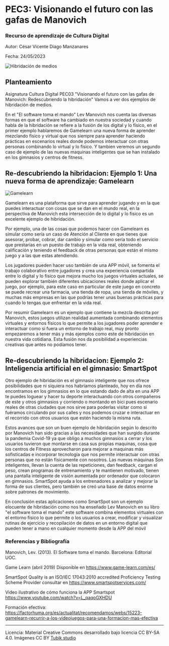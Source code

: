 # PEC3: Visionando el futuro con las gafas de Manovich 

### Recurso de aprendizaje de Cultura Digital 


Autor: César Vicente Diago Manzanares 


Fecha: 24/05/2023

![Hibridación de medios](https://i.nextmedia.com.au/News/digital_transformation.jpg)



## Planteamiento


Asignatura Cultura Digital PEC03 "Visionando el futuro con las gafas de Manovich: Redescubriendo la hibridación" Vamos a ver dos ejemplos de hibridación de medios. 

En el "El software toma el mando" Lev Manovich nos cuenta las diversas formas en que el software ha cambiado en nuestra sociedad y cuando habla de la hibridación se refiere a la fusión de los digital y lo físico, en el primer ejemplo hablaremos de Gamelearn una nueva forma de aprender mezclando físico y virtual que nos siempre para aprender haciendo prácticas en escenarios reales donde podemos interactuar con otras personas combinando lo virtual y lo físico. Y tambien veremos un segundo caso de ejemplo de las nuevas maquinas inteligentes que se han instalado en los gimnasios y centros de fitness. 


## Re-descubriendo la hibridacion: Ejemplo 1: Una nueva forma de aprendizaje: Gamelearn 

![Gamelearn](https://github.com/cdiagom/PEC3_Manovich_Reloaded/gamelearn.jpg)

Gamelearn es una plataforma que sirve para aprender jugando y en la que puedes interactuar con cosas que se dan en el mundo real, en la perspectiva de Manovich esta intersección de lo digital y lo fisico es un excelente ejemplo de hibridación. 

Por ejemplo, una de las cosas que podemos hacer con Gamelearn es simular como sería un caso de Atención al Cliente en que tienes que asesorar, probar, cobrar, dar cambio y simular como sería todo el servicio que prestarias en un puesto de trabajo en la vida real, obteniendo calificación y teniendo el feedback de otras personas que están el mismo juego y a las que estas atendiendo.

Los jugadores pueden hacer uso también de una APP móvil, se fomenta el trabajo colaborativo entre jugadores y crea una experiencia compartida entre lo digital y lo físico que mejora mucho los juegos virtuales actuales, se pueden explorar también diferentes ubicaciones reales donde aplicar el juego, por ejemplo, para este caso en particular de este juego en concreto se puede recrear una farmacia, una tienda de ropa, una tienda de móviles, y muchas más empresas en las que podrías tener unas buenas prácticas para cuando lo tengas que enfrentar en la vida real. 

Por resumir Gamelearn es un ejemplo que contiene la mezcla descrita por Manovich, estos juegos utilizan realidad aumentada combinando elementos virtuales y entornos físicos lo que permite a los jugadores poder aprender e interactuar como si fuera un entorno de trabajo real, muy pronto empezaremos a tener más y más ejemplos como este de hibridación en nuestra vida cotidiana. Esta fusión nos da posibilidad a experiencias creativas que antes no podíamos tener. 



## Re-descubriendo la hibridacion: Ejemplo 2: Inteligencia artificial en el gimnasio: SmartSpot

Otro ejemplo de hibridación es el gimnasio inteligente que nos ofrece posibilidades que ni siquiera nos habríamos planteado, hoy en día nos encontramos en los gimnasios en lo que estando dado de alta en una APP te puedes loguear y hacer tu deporte interactuando con otros compañeros de este y otros gimnasios y corriendo o montando en bici pues escenario reales de otras ciudades que nos sirve para poderlas visitar como si fuéramos circulando por sus calles y nos podemos cruzar e interactuar  en el recorrido con otros usuarios que estén haciendo la misma ruta. 

Estos avances que son un buen ejemplo de hibridación según lo descrito por Manovich han sido gracias a las necesidades que han surgido durante la pandemia Covid-19 ya que obligo a muchos gimnasios a cerrar y los usuarios tuvieron que montarse en casa sus propias maquinas, cosa que los centros de Fitness aprovecharon para mejorar a maquinas más sofisticadas e incorporar tecnología que nos permite interactuar con otras personas que no están físicamente con nosotros. Las nuevas máquinas Son inteligentes, llevan la cuenta de las repeticiones, dan feedback, cargan el peso, crean programas de entrenamiento y te mantienen motivado, tienen una pantalla inteligente de visión aumentada por ordenador que colocaron en gimnasios. SmartSpot ayuda a los entrenadores a analizar y mejorar la forma de sus clientes, pero también se creó una base de datos enorme sobre patrones de movimiento. 

En conclusión estas aplicaciones como SmartSpot son un ejemplo elocuente de hibridación como nos ha enseñado Lev Manovich en su libro "el software toma el mando" este software combina elementos virtuales con el entorno físico lo que permite o los usuarios a crear, modificar y visualizar rutinas de ejercicio y recopilación de datos en un entorno digital que pueden tener a mano en cualquier momento desde la APP del móvil 


### Referencias y Bibliografía

Manovich, Lev. (2013). El Software toma el mando. Barcelona: Editorial UOC.

Game Learn (abril 2019) Disponible en  https://www.game-learn.com/es/

SmartSpot Quality is an ISO/IEC 17043:2010 accredited Proficiency Testing Scheme Provider consultar en https://www.smartspotservices.com/

Video ilustrativo de cómo funciona la APP Smartspot https://www.youtube.com/watch?v=L_qaqoGXHDU

Formación efectiva: https://factorhuma.org/es/actualitat/recomendamos/webs/15223-gamelearn-recurrir-a-los-videojuegos-para-una-formacion-mas-efectiva


----

Licencia: Material Creative Commons desarrollado bajo licencia CC BY-SA 4.0. Imágenes CC BY [Tubik studio](https://blog.tubikstudio.com/how-to-create-original-flat-illustrations-designers-tips/) 
